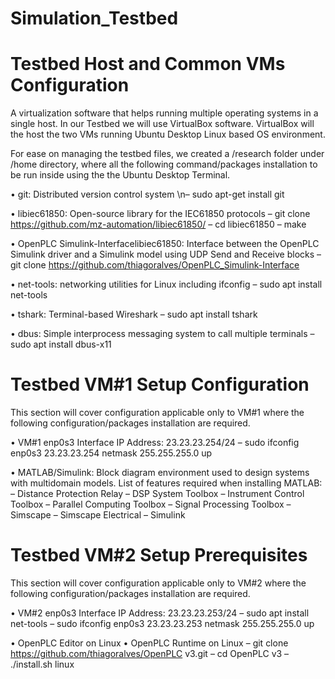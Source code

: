 # Simulation_Testbed

Testbed Host and Common VMs Configuration
==========================================

A virtualization software that helps running multiple operating systems in a single host.
In our Testbed we will use VirtualBox software. VirtualBox will the host the two VMs running Ubuntu Desktop Linux based OS environment.

For ease on managing the testbed files, we created a /research folder under /home directory, where all the following command/packages installation to be run inside using the the Ubuntu Desktop Terminal.

• git: Distributed version control system
\n– sudo apt-get install git

• libiec61850: Open-source library for the IEC61850 protocols
– git clone https://github.com/mz-automation/libiec61850/
– cd libiec61850
– make

• OpenPLC Simulink-Interfacelibiec61850: Interface between the OpenPLC Simulink driver and a Simulink model using UDP Send and Receive blocks
– git clone https://github.com/thiagoralves/OpenPLC_Simulink-Interface

• net-tools: networking utilities for Linux including ifconfig
– sudo apt install net-tools

• tshark: Terminal-based Wireshark
– sudo apt install tshark

• dbus: Simple interprocess messaging system to call multiple terminals
– sudo apt install dbus-x11


Testbed VM#1 Setup Configuration
==================================

This section will cover configuration applicable only to VM#1 where the following configuration/packages installation are required.

• VM#1 enp0s3 Interface IP Address: 23.23.23.254/24
– sudo ifconfig enp0s3 23.23.23.254 netmask 255.255.255.0 up

• MATLAB/Simulink: Block diagram environment used to design systems with multidomain models. List of features required when installing MATLAB:
– Distance Protection Relay
– DSP System Toolbox
– Instrument Control Toolbox
– Parallel Computing Toolbox
– Signal Processing Toolbox
– Simscape
– Simscape Electrical
– Simulink


Testbed VM#2 Setup Prerequisites
=====================================

This section will cover configuration applicable only to VM#2 where the following configuration/packages installation are required.

• VM#2 enp0s3 Interface IP Address: 23.23.23.253/24
– sudo apt install net-tools
– sudo ifconfig enp0s3 23.23.23.253 netmask 255.255.255.0 up

• OpenPLC Editor on Linux
• OpenPLC Runtime on Linux
– git clone https://github.com/thiagoralves/OpenPLC v3.git
– cd OpenPLC v3
– ./install.sh linux



